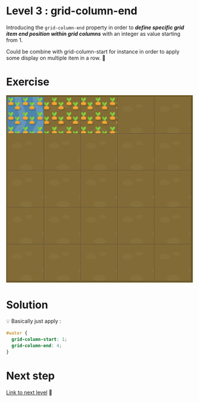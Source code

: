 # Level 3 : grid-column-end

Introducing the `grid-column-end` property in order to ***define specific grid item end position within grid columns*** with an integer as value starting from 1.

Could be combine with grid-column-start for instance in order to apply some display on multiple item in a row. :eyes:

# Exercise

![level 3](./level3.png)

# Solution

:bulb: Basically just apply : 

```css
#water {
  grid-column-start: 1;
  grid-column-end: 4;
}
```

# Next step

[Link to next level](./level4.md) :muscle: